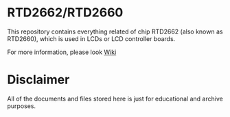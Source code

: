 # RTD2662/RTD2660
This repository contains everything related of chip RTD2662 (also known as RTD2660), which is used in LCDs or LCD controller boards.

For more information, please look [Wiki](../wiki/)

# Disclaimer

All of the documents and files stored here is just for educational and archive purposes.